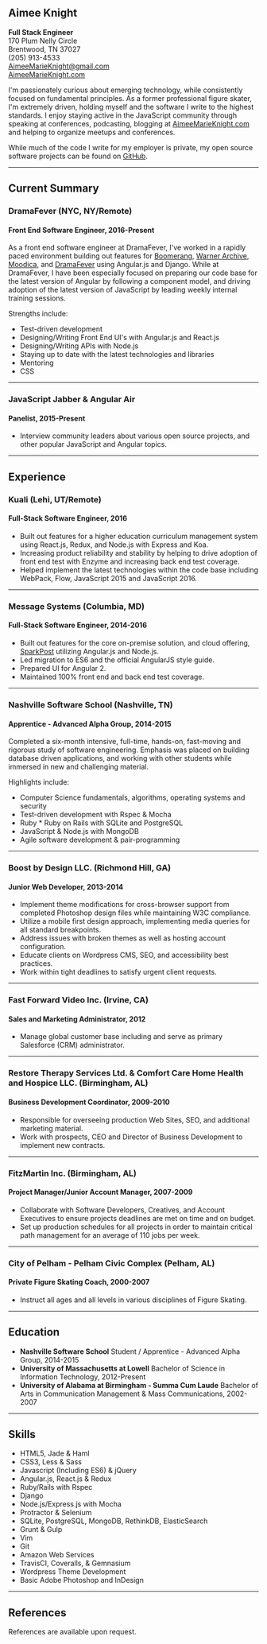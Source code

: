 ## Aimee Knight

**Full Stack Engineer**  
170 Plum Nelly Circle  
Brentwood, TN 37027  
(205) 913-4533  
AimeeMarieKnight@gmail.com  
[AimeeMarieKnight.com](http://aimeemarieknight.com/)

I'm passionately curious about emerging technology, while consistently focused on fundamental principles. As a former professional figure skater, I'm extremely driven, holding myself and the software I write to the highest standards. I enjoy staying active in the JavaScript community through speaking at conferences, podcasting, blogging at [AimeeMarieKnight.com](http://aimeemarieknight.com/) and helping to organize meetups and conferences.

While much of the code I write for my employer is private, my open source software projects can be found on [GitHub](https://github.com/aimeeknight).

***
Current Summary
---------------

### **DramaFever** (NYC, NY/Remote)
#### **Front End Software Engineer, 2016-Present**

As a front end software engineer at DramaFever, I've worked in a rapidly paced environment building out features for [Boomerang](https://www.boomerang.com/), [Warner Archive](https://www.warnerarchive.com/), [Moodica](https://www.moodica.com/), and [DramaFever](https://www.dramafever.com/) using Angular.js and Django. While at DramaFever, I have been especially focused on preparing our code base for the latest version of Angular by following a component model, and driving adoption of the latest version of JavaScript by leading weekly internal training sessions.

Strengths include:

*  Test-driven development
*  Designing/Writing Front End UI's with Angular.js and React.js
*  Designing/Writing APIs with Node.js
*  Staying up to date with the latest technologies and libraries
*  Mentoring
*  CSS

***

### **JavaScript Jabber & Angular Air**
#### **Panelist, 2015-Present**

- Interview community leaders about various open source projects, and other popular JavaScript and Angular topics.

***
Experience
---------------

### **Kuali** (Lehi, UT/Remote)
#### **Full-Stack Software Engineer, 2016**

- Built out features for a higher education curriculum management system using React.js, Redux, and Node.js with Express and Koa.
- Increasing product reliability and stability by helping to drive adoption of front end test with Enzyme and increasing back end test coverage.
- Helped implement the latest technologies within the code base including WebPack, Flow, JavaScript 2015 and JavaScript 2016. 

***

### **Message Systems** (Columbia, MD)
#### **Full-Stack Software Engineer, 2014-2016**

- Built out features for the core on-premise solution, and cloud offering, [SparkPost](https://www.sparkpost.com/) utilizing Angular.js and Node.js. 
- Led migration to ES6 and the official AngularJS style guide.
- Prepared UI for Angular 2.
- Maintained 100% front end and back end test coverage.

***

### **Nashville Software School** (Nashville, TN)
#### **Apprentice - Advanced Alpha Group, 2014-2015**

Completed a six-month intensive, full-time, hands-on, fast-moving and rigorous study of software engineering. Emphasis was placed on building database driven applications, and working with other students while immersed in new and challenging material.  

Highlights include: 
- Computer Science fundamentals, algorithms, operating systems and security
- Test-driven development with Rspec & Mocha
- Ruby * Ruby on Rails with SQLite and PostgreSQL
- JavaScript & Node.js with MongoDB
- Agile software development & pair-programming

***

### **Boost by Design LLC.** (Richmond Hill, GA)
#### **Junior Web Developer, 2013-2014**

- Implement theme modifications for cross-browser support from completed Photoshop design files while maintaining W3C compliance.
- Utilize a mobile first design approach, implementing media queries for all standard breakpoints.
- Address issues with broken themes as well as hosting account configuration.
- Educate clients on Wordpress CMS, SEO, and accessibility best practices.
- Work within tight deadlines to satisfy urgent client requests.

***

### **Fast Forward Video Inc.** (Irvine, CA)
#### **Sales and Marketing Administrator, 2012**

- Manage global customer base including and serve as primary Salesforce (CRM) administrator.

***

### **Restore Therapy Services Ltd. & Comfort Care Home Health and Hospice LLC.** (Birmingham, AL)
#### **Business Development Coordinator, 2009-2010**

- Responsible for overseeing production Web Sites, SEO, and additional marketing material.
- Work with prospects, CEO and Director of Business Development to implement new contracts.

***

### **FitzMartin Inc.** (Birmingham, AL)
#### **Project Manager/Junior Account Manager, 2007-2009**

- Collaborate with Software Developers, Creatives, and Account Executives to ensure projects deadlines are met on time and on budget.
- Set up production schedules for all projects in order to maintain critical path management for an average of 110 jobs per week.

***

### **City of Pelham - Pelham Civic Complex** (Pelham, AL)
#### **Private Figure Skating Coach, 2000-2007**

- Instruct all ages and all levels in various disciplines of Figure Skating.

***
Education
---------

* **Nashville Software School** Student / Apprentice - Advanced Alpha Group, 2014-2015
* **University of Massachusetts at Lowell** Bachelor of Science in Information Technology, 2012-Present
* **University of Alabama at Birmingham  - Summa Cum Laude** Bachelor of Arts in Communication Management & Mass Communications, 2002-2007

***
Skills
------

*  HTML5, Jade & Haml
*  CSS3, Less & Sass
*  Javascript (Including ES6) & jQuery
*  Angular.js, React.js & Redux
*  Ruby/Rails with Rspec
*  Django
*  Node.js/Express.js with Mocha
*  Protractor & Selenium
*  SQLite, PostgreSQL, MongoDB, RethinkDB, ElasticSearch
*  Grunt & Gulp
*  Vim
*  Git
*  Amazon Web Services
*  TravisCI, Coveralls, & Gemnasium
*  Wordpress Theme Development
*  Basic Adobe Photoshop and InDesign

***
References
------
References are available upon request.
